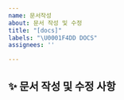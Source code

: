 ```yaml
---
name: 문서작성
about: 문서 작성 및 수정
title: "[docs]"
labels: "\U0001F4DD DOCS"
assignees: ''

---
```


## ✨ 문서 작성 및 수정 사항

<br>

